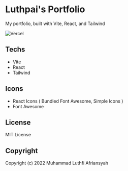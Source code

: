 # Luthpai's Portfolio

My portfolio, built with Vite, React, and Tailwind

![Vercel](https://therealsujitk-vercel-badge.vercel.app/?app=luthpai&style=for-the-badge)

## Techs
- Vite
- React
- Tailwind

## Icons
- React Icons ( Bundled Font Awesome, Simple Icons )
- Font Awesome

## License

MIT License

## Copyright

Copyright (c) 2022 Muhammad Luthfi Afriansyah

